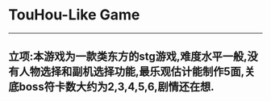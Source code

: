 # TouHou-Like Game
-----------
## 立项:本游戏为一款类东方的stg游戏,难度水平一般,没有人物选择和副机选择功能,最乐观估计能制作5面,关底boss符卡数大约为2,3,4,5,6,剧情还在想.
